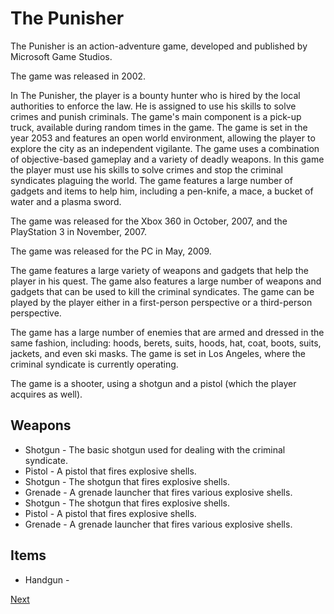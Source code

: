 # The Punisher

The Punisher is an action-adventure game, developed and published by Microsoft Game Studios.

The game was released in 2002.

In The Punisher, the player is a bounty hunter who is hired by the local authorities to enforce the law. He is assigned to use his skills to solve crimes and punish criminals. The game's main component is a pick-up truck, available during random times in the game. The game is set in the year 2053 and features an open world environment, allowing the player to explore the city as an independent vigilante. The game uses a combination of objective-based gameplay and a variety of deadly weapons. In this game the player must use his skills to solve crimes and stop the criminal syndicates plaguing the world. The game features a large number of gadgets and items to help him, including a pen-knife, a mace, a bucket of water and a plasma sword.

The game was released for the Xbox 360 in October, 2007, and the PlayStation 3 in November, 2007.

The game was released for the PC in May, 2009.

The game features a large variety of weapons and gadgets that help the player in his quest. The game also features a large number of weapons and gadgets that can be used to kill the criminal syndicates. The game can be played by the player either in a first-person perspective or a third-person perspective.

The game has a large number of enemies that are armed and dressed in the same fashion, including: hoods, berets, suits, hoods, hat, coat, boots, suits, jackets, and even ski masks. The game is set in Los Angeles, where the criminal syndicate is currently operating.

The game is a shooter, using a shotgun and a pistol (which the player acquires as well).

## Weapons

*   Shotgun - The basic shotgun used for dealing with the criminal syndicate.
*   Pistol - A pistol that fires explosive shells.
*   Shotgun - The shotgun that fires explosive shells.
*   Grenade - A grenade launcher that fires various explosive shells.
*   Shotgun - The shotgun that fires explosive shells.
*   Pistol - A pistol that fires explosive shells.
*   Grenade - A grenade launcher that fires various explosive shells.

## Items

*   Handgun -

[Next](234.md)